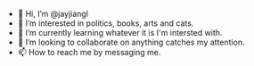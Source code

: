 - 👋 Hi, I’m @jayjiangl
- 👀 I’m interested in politics, books, arts and cats.
- 🌱 I’m currently learning whatever it is I'm intersted with.
- 💞️ I’m looking to collaborate on anything catches my attention.
- 📫 How to reach me by messaging me.

<!---
jayjiangl/jayjiangl is a ✨ special ✨ repository because its `README.md` (this file) appears on your GitHub profile.
You can click the Preview link to take a look at your changes.
--->
